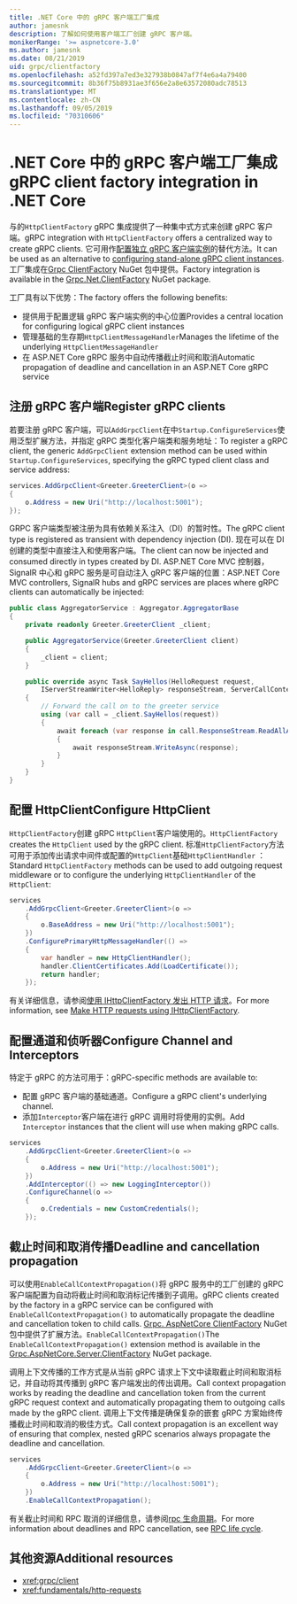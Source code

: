 ```yaml
---
title: .NET Core 中的 gRPC 客户端工厂集成
author: jamesnk
description: 了解如何使用客户端工厂创建 gRPC 客户端。
monikerRange: '>= aspnetcore-3.0'
ms.author: jamesnk
ms.date: 08/21/2019
uid: grpc/clientfactory
ms.openlocfilehash: a52fd397a7ed3e327938b0847af7f4e6a4a79400
ms.sourcegitcommit: 8b36f75b8931ae3f656e2a8e63572080adc78513
ms.translationtype: MT
ms.contentlocale: zh-CN
ms.lasthandoff: 09/05/2019
ms.locfileid: "70310606"
---
```

# <a name="grpc-client-factory-integration-in-net-core"></a><span data-ttu-id="24d62-103">.NET Core 中的 gRPC 客户端工厂集成</span><span class="sxs-lookup"><span data-stu-id="24d62-103">gRPC client factory integration in .NET Core</span></span>

<span data-ttu-id="24d62-104">与的`HttpClientFactory` gRPC 集成提供了一种集中式方式来创建 gRPC 客户端。</span><span class="sxs-lookup"><span data-stu-id="24d62-104">gRPC integration with `HttpClientFactory` offers a centralized way to create gRPC clients.</span></span> <span data-ttu-id="24d62-105">它可用作[配置独立 gRPC 客户端实例](xref:grpc/client)的替代方法。</span><span class="sxs-lookup"><span data-stu-id="24d62-105">It can be used as an alternative to [configuring stand-alone gRPC client instances](xref:grpc/client).</span></span> <span data-ttu-id="24d62-106">工厂集成在[Grpc ClientFactory](https://www.nuget.org/packages/Grpc.Net.ClientFactory) NuGet 包中提供。</span><span class="sxs-lookup"><span data-stu-id="24d62-106">Factory integration is available in the [Grpc.Net.ClientFactory](https://www.nuget.org/packages/Grpc.Net.ClientFactory) NuGet package.</span></span>

<span data-ttu-id="24d62-107">工厂具有以下优势：</span><span class="sxs-lookup"><span data-stu-id="24d62-107">The factory offers the following benefits:</span></span>

* <span data-ttu-id="24d62-108">提供用于配置逻辑 gRPC 客户端实例的中心位置</span><span class="sxs-lookup"><span data-stu-id="24d62-108">Provides a central location for configuring logical gRPC client instances</span></span>
* <span data-ttu-id="24d62-109">管理基础的生存期`HttpClientMessageHandler`</span><span class="sxs-lookup"><span data-stu-id="24d62-109">Manages the lifetime of the underlying `HttpClientMessageHandler`</span></span>
* <span data-ttu-id="24d62-110">在 ASP.NET Core gRPC 服务中自动传播截止时间和取消</span><span class="sxs-lookup"><span data-stu-id="24d62-110">Automatic propagation of deadline and cancellation in an ASP.NET Core gRPC service</span></span>

## <a name="register-grpc-clients"></a><span data-ttu-id="24d62-111">注册 gRPC 客户端</span><span class="sxs-lookup"><span data-stu-id="24d62-111">Register gRPC clients</span></span>

<span data-ttu-id="24d62-112">若要注册 gRPC 客户端，可以`AddGrpcClient`在中`Startup.ConfigureServices`使用泛型扩展方法，并指定 gRPC 类型化客户端类和服务地址：</span><span class="sxs-lookup"><span data-stu-id="24d62-112">To register a gRPC client, the generic `AddGrpcClient` extension method can be used within `Startup.ConfigureServices`, specifying the gRPC typed client class and service address:</span></span>

```csharp
services.AddGrpcClient<Greeter.GreeterClient>(o =>
{
    o.Address = new Uri("http://localhost:5001");
});
```

<span data-ttu-id="24d62-113">GRPC 客户端类型被注册为具有依赖关系注入（DI）的暂时性。</span><span class="sxs-lookup"><span data-stu-id="24d62-113">The gRPC client type is registered as transient with dependency injection (DI).</span></span> <span data-ttu-id="24d62-114">现在可以在 DI 创建的类型中直接注入和使用客户端。</span><span class="sxs-lookup"><span data-stu-id="24d62-114">The client can now be injected and consumed directly in types created by DI.</span></span> <span data-ttu-id="24d62-115">ASP.NET Core MVC 控制器，SignalR 中心和 gRPC 服务是可自动注入 gRPC 客户端的位置：</span><span class="sxs-lookup"><span data-stu-id="24d62-115">ASP.NET Core MVC controllers, SignalR hubs and gRPC services are places where gRPC clients can automatically be injected:</span></span>

```csharp
public class AggregatorService : Aggregator.AggregatorBase
{
    private readonly Greeter.GreeterClient _client;

    public AggregatorService(Greeter.GreeterClient client)
    {
        _client = client;
    }

    public override async Task SayHellos(HelloRequest request,
        IServerStreamWriter<HelloReply> responseStream, ServerCallContext context)
    {
        // Forward the call on to the greeter service
        using (var call = _client.SayHellos(request))
        {
            await foreach (var response in call.ResponseStream.ReadAllAsync())
            {
                await responseStream.WriteAsync(response);
            }
        }
    }
}
```

## <a name="configure-httpclient"></a><span data-ttu-id="24d62-116">配置 HttpClient</span><span class="sxs-lookup"><span data-stu-id="24d62-116">Configure HttpClient</span></span>

<span data-ttu-id="24d62-117">`HttpClientFactory`创建 gRPC `HttpClient`客户端使用的。</span><span class="sxs-lookup"><span data-stu-id="24d62-117">`HttpClientFactory` creates the `HttpClient` used by the gRPC client.</span></span> <span data-ttu-id="24d62-118">标准`HttpClientFactory`方法可用于添加传出请求中间件或配置的`HttpClient`基础`HttpClientHandler` ：</span><span class="sxs-lookup"><span data-stu-id="24d62-118">Standard `HttpClientFactory` methods can be used to add outgoing request middleware or to configure the underlying `HttpClientHandler` of the `HttpClient`:</span></span>

```csharp
services
    .AddGrpcClient<Greeter.GreeterClient>(o =>
    {
        o.BaseAddress = new Uri("http://localhost:5001");
    })
    .ConfigurePrimaryHttpMessageHandler(() =>
    {
        var handler = new HttpClientHandler();
        handler.ClientCertificates.Add(LoadCertificate());
        return handler;
    });
```

<span data-ttu-id="24d62-119">有关详细信息，请参阅[使用 IHttpClientFactory 发出 HTTP 请求](xref:fundamentals/http-requests)。</span><span class="sxs-lookup"><span data-stu-id="24d62-119">For more information, see [Make HTTP requests using IHttpClientFactory](xref:fundamentals/http-requests).</span></span>

## <a name="configure-channel-and-interceptors"></a><span data-ttu-id="24d62-120">配置通道和侦听器</span><span class="sxs-lookup"><span data-stu-id="24d62-120">Configure Channel and Interceptors</span></span>

<span data-ttu-id="24d62-121">特定于 gRPC 的方法可用于：</span><span class="sxs-lookup"><span data-stu-id="24d62-121">gRPC-specific methods are available to:</span></span>

* <span data-ttu-id="24d62-122">配置 gRPC 客户端的基础通道。</span><span class="sxs-lookup"><span data-stu-id="24d62-122">Configure a gRPC client's underlying channel.</span></span>
* <span data-ttu-id="24d62-123">添加`Interceptor`客户端在进行 gRPC 调用时将使用的实例。</span><span class="sxs-lookup"><span data-stu-id="24d62-123">Add `Interceptor` instances that the client will use when making gRPC calls.</span></span>

```csharp
services
    .AddGrpcClient<Greeter.GreeterClient>(o =>
    {
        o.Address = new Uri("http://localhost:5001");
    })
    .AddInterceptor(() => new LoggingInterceptor())
    .ConfigureChannel(o =>
    {
        o.Credentials = new CustomCredentials();
    });
```

## <a name="deadline-and-cancellation-propagation"></a><span data-ttu-id="24d62-124">截止时间和取消传播</span><span class="sxs-lookup"><span data-stu-id="24d62-124">Deadline and cancellation propagation</span></span>

<span data-ttu-id="24d62-125">可以使用`EnableCallContextPropagation()`将 gRPC 服务中的工厂创建的 gRPC 客户端配置为自动将截止时间和取消标记传播到子调用。</span><span class="sxs-lookup"><span data-stu-id="24d62-125">gRPC clients created by the factory in a gRPC service can be configured with `EnableCallContextPropagation()` to automatically propagate the deadline and cancellation token to child calls.</span></span> <span data-ttu-id="24d62-126">[Grpc. AspNetCore ClientFactory](https://www.nuget.org/packages/Grpc.AspNetCore.Server.ClientFactory) NuGet 包中提供了扩展方法。`EnableCallContextPropagation()`</span><span class="sxs-lookup"><span data-stu-id="24d62-126">The `EnableCallContextPropagation()` extension method is available in the [Grpc.AspNetCore.Server.ClientFactory](https://www.nuget.org/packages/Grpc.AspNetCore.Server.ClientFactory) NuGet package.</span></span>

<span data-ttu-id="24d62-127">调用上下文传播的工作方式是从当前 gRPC 请求上下文中读取截止时间和取消标记，并自动将其传播到 gRPC 客户端发出的传出调用。</span><span class="sxs-lookup"><span data-stu-id="24d62-127">Call context propagation works by reading the deadline and cancellation token from the current gRPC request context and automatically propagating them to outgoing calls made by the gRPC client.</span></span> <span data-ttu-id="24d62-128">调用上下文传播是确保复杂的嵌套 gRPC 方案始终传播截止时间和取消的极佳方式。</span><span class="sxs-lookup"><span data-stu-id="24d62-128">Call context propagation is an excellent way of ensuring that complex, nested gRPC scenarios always propagate the deadline and cancellation.</span></span>

```csharp
services
    .AddGrpcClient<Greeter.GreeterClient>(o =>
    {
        o.Address = new Uri("http://localhost:5001");
    })
    .EnableCallContextPropagation();
```

<span data-ttu-id="24d62-129">有关截止时间和 RPC 取消的详细信息，请参阅[rpc 生命周期](https://www.grpc.io/docs/guides/concepts/#rpc-life-cycle)。</span><span class="sxs-lookup"><span data-stu-id="24d62-129">For more information about deadlines and RPC cancellation, see [RPC life cycle](https://www.grpc.io/docs/guides/concepts/#rpc-life-cycle).</span></span>

## <a name="additional-resources"></a><span data-ttu-id="24d62-130">其他资源</span><span class="sxs-lookup"><span data-stu-id="24d62-130">Additional resources</span></span>

* <xref:grpc/client>
* <xref:fundamentals/http-requests>

